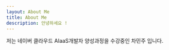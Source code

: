 ```yaml
---
layout: About Me
title: About Me
description: 안녕하세요 !
---
```

저는 네이버 클라우드 AIaaS개발자 양성과정을 수강중인 차민주 입니다.


